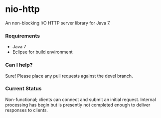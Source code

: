 nio-http
========

An non-blocking I/O HTTP server library for Java 7.

### Requirements

* Java 7
* Eclipse for build environment

### Can I help?

Sure! Please place any pull requests against the devel branch.

### Current Status

Non-functional; clients can connect and submit an initial request. Internal processing has begin but is presently not completed enough to deliver responses to clients.

